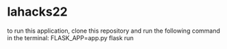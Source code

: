 # lahacks22

to run this application, clone this repository and run the following command in the terminal: FLASK_APP=app.py flask run
